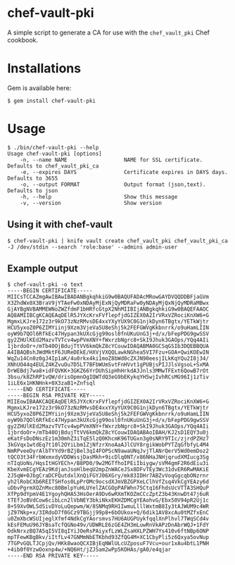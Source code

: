 # chef-vault-pki

A simple script to generate a CA for use with the `chef_vault_pki` Chef cookbook.

# Installations

Gem is available here:

    $ gem install chef-vault-pki

# Usage

    $ ./bin/chef-vault-pki --help
    Usage chef-vault-pki [options]
        -n, --name NAME                  NAME for SSL certificate. Defaults to chef_vault_pki_ca
        -e, --expires DAYS               Certificate expires in DAYS days. Defaults to 3655
        -o, --output FORMAT              Output format (json,text). Defaults to json
        -h, --help                       Show this message
        -v, --version                    Show version

## Using it with chef-vault

    $ chef-vault-pki | knife vault create chef_vault_pki chef_vault_pki_ca -J /dev/stdin --search 'role:base' --admins admin-user

## Example output

    $ chef-vault-pki -o text
    -----BEGIN CERTIFICATE-----
    MIICsTCCAZmgAwIBAwIBADANBgkqhkiG9w0BAQUFADAcMRowGAYDVQQDDBFjaGVm
    X3ZhdWx0X3BraV9jYTAeFw0xNDAyMjExNjQyMDRaFw0yNDAyMjQxNjQyMDRaMBwx
    GjAYBgNVBAMMEWNoZWZfdmF1bHRfcGtpX2NhMIIBIjANBgkqhkiG9w0BAQEFAAOC
    AQ8AMIIBCgKCAQEAqDElR5JYXcKrxFVflepfjdGIZEX0A2IrVRxVZRociKnXW6+G
    MgmxLKJre172z3r9kO73zNzRMvsDE4xxYXyYUX9C0G1njkDyn6TBgtx/YETkWjtr
    HCU5yxoZ0P6ZIMYiinj9Xzm3VjeVa5U8eShj5k2FEFGWVgKkbnrrk/o9uHamLIIN
    oyW9b7QOl6RfkEc47Hypan3kUXcGjg99osl0fnUKuUnG3j+d/x/bFepPDG9gwSSV
    gy2ZHUlKEd2MazvTVTcv4wpPVmXNY+fWxrzbNgrc8+SkI9Jhuk3GAOps/YQq4AIi
    1jbrdoOr+/mTb40OjBdujTtVV6kmQkZ8cYCouwIDAQABMA0GCSqGSIb3DQEBBQUA
    A4IBAQBshJWdMktF6JUReDEkE/HXVjVXQQLawkNGhea5VI7Fzu+GOA+QwiKOEwIN
    WqZu14Cn0z0gJ4Ip1aK/4u0rkx4ki1moZ8bWd0cZXJN90eesjILkKqYQu2I8j34/
    XNhUO44q4EULZ4KZvuOu7D5LT7BFbWUmSvtFnHVvt1gPUBjsPIJJlsVgsoL+SxMA
    DrWEBdj7wa8+idFQVKK+3GKZ66YrDUhSipHhHrkdA3Jnls3MMwTFExt6QowB7rOt
    3bsu/k8ZhRP1vQW/drisOpmnOgIQWTdQ3eG9bEKykqYH5wjIvhRCsMG96Ij1zTiv
    1iLE6x1HKNHnk+0X3zaB1+Znfsql
    -----END CERTIFICATE-----
    -----BEGIN RSA PRIVATE KEY-----
    MIIEowIBAAKCAQEAqDElR5JYXcKrxFVflepfjdGIZEX0A2IrVRxVZRociKnXW6+G
    MgmxLKJre172z3r9kO73zNzRMvsDE4xxYXyYUX9C0G1njkDyn6TBgtx/YETkWjtr
    HCU5yxoZ0P6ZIMYiinj9Xzm3VjeVa5U8eShj5k2FEFGWVgKkbnrrk/o9uHamLIIN
    oyW9b7QOl6RfkEc47Hypan3kUXcGjg99osl0fnUKuUnG3j+d/x/bFepPDG9gwSSV
    gy2ZHUlKEd2MazvTVTcv4wpPVmXNY+fWxrzbNgrc8+SkI9Jhuk3GAOps/YQq4AIi
    1jbrdoOr+/mTb40OjBdujTtVV6kmQkZ8cYCouwIDAQABAoIBAH/KJ2sD1EQY3u0j
    eKatFsDoDNszEz1m30mhZ3iTqE5lzQ0KhcmK96TUGxn3g0sNRY9TIc/zjrdPZHz7
    3kGVqx1wtdEq7t10l2OYiLbm1ZjNfzrXnoAaAJlCUY8rgikWobPYTZqGfbfyL4M4
    NmRPveeDyrAlbTYYd9rBZjBel3qI4FOPScN9awaUNqJvjTlANrQerV5Wd0emDoz2
    tQCO3t34FrbWxmxdyVDDWssjDasMkh+9icDlq0NT/x86NHaJNHjqrudXMIucg3Sg
    nTIqUoNs/HqsItHGYECh+/B8PD0/9w2MGTfhoIPEiIbiygw/sVM4gmF2R6dEiu3i
    KbeXvmECgYEAz9KdjanJsoHlbeqU2mpZnWACeJSx8DFvTEy3Wc31dvER6RwMAKiE
    2J5qW+0JbgCraDCFQutdxlXnQiFGYJ06XGry/mk83IDHr7ABZvVoqGgcqbONzrnr
    yh2lRobCXb6REITSHfos0LpPrOMc9ocsdXJmVBZGPXeLClhVfZsq4VkCgYEAzy6d
    uDbvPgrmXQZnMxc80BmlpYuHLUYelZACGOpPAFWhn75Ctq16FhdsUcVTTA3SHQuP
    XfPp9dYpmV4E1YgoyhQHA53HsOerA9Dv6wRXmTKOZmCCcZptZ3b43KnwDt47j6uR
    tTEfJoBVdCow6cibLcn2lVbNEY3bkiNkxEKHZDMCgYEAohvG/Ebx50V94pR2Uj1c
    8+59XvOWLSdSivDYoLuQepwm/W/8SNMq9RH1IwmuLlllWxtmB8Iy3tAJWUM9c4WR
    jZ97Nkp+x/3IRdoD7f0GCz9TBGjj99p8+6bOUkox+Q/6dik1AV8xcAu0tMZfxEnC
    u0ZmXbcWSUIjeglXfmf4NdkCgYAorsmvs7HU6AUGPUykfqqlXnPlhvl7TWqSCd4v
    kEsFEMuU96JYBsaTcfQGNo49v/UDWRLE6zGE4ZH3mLuwRnVkAPzDnAbrWQJ+1FdY
    OdkNrxzBQ7A5qI5VI8qIYiJOeRsPAiyxfLzWLZsaHXLPZWH7Ys410v6ftNBp6ONP
    mpTFewKBgBkv/iItfLv47GNMmNbETKbhd93ZfQG4M+XC1CbyPli5z6Qxya5ovNup
    7TGPvGQLTJCpjQv/HKk8waoQCXIBjEqNWlULcUZposuF7Vcu+our1xAu4btL1PNH
    +4ib0f0YzwOoxnp4w/+NQ6Ht/jZJSam2wPp5KOHAs/gA0/e4qjar
    -----END RSA PRIVATE KEY-----
